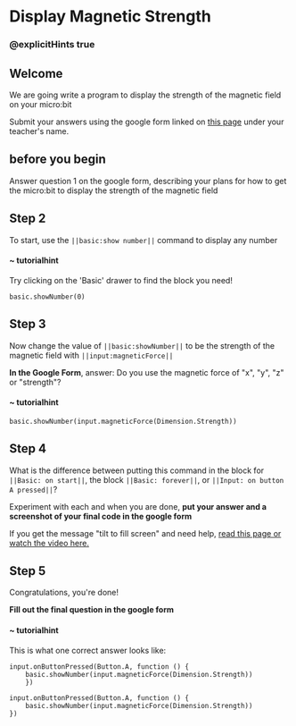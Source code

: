 # Display Magnetic Strength
### @explicitHints true
 
## Welcome
 
We are going write a program to display the strength of the magnetic field on your micro:bit
 
Submit your answers using the google form linked on [this page](https://schoolwidelabs.github.io/sensor-immersion/assessments/Lesson2/magnetometer_assessment.html) under your teacher's name.
 
 
## before you begin
 
Answer question 1 on the google form, describing your plans for how to get the micro:bit to display the strength of the magnetic field
 
## Step 2
 
To start, use the ``||basic:show number||`` command to display any number
 
#### ~ tutorialhint
Try clicking on the 'Basic' drawer to find the block you need!
 
```blocks
basic.showNumber(0)
```
 
## Step 3
 
Now change the value of ``||basic:showNumber||`` to be the strength of the magnetic field with ``||input:magneticForce||`` 
 
**In the Google Form**, answer: Do you use the magnetic force of "x", "y", "z" or "strength"? 
 
#### ~ tutorialhint
```blocks
basic.showNumber(input.magneticForce(Dimension.Strength))
```
 
## Step 4
 
What is the difference between putting this command in the block for ``||Basic: on start||``, the block ``||Basic: forever||``, or ``||Input: on button A pressed||``?
 
Experiment with each and when you are done, **put your answer and a screenshot of your final code in the google form**
 
If you get the message "tilt to fill screen" and need help, [read this page or watch the video here.](https://support.microbit.org/support/solutions/articles/19000008874-calibrating-the-micro-bit-compass#:~:text=When%20you%20load%20a%20program,this%2C%20your%20program%20will%20run.)
 
## Step 5
 
Congratulations, you're done!
 
**Fill out the final question in the google form**
 
#### ~ tutorialhint
This is what one correct answer looks like:
```blocks
input.onButtonPressed(Button.A, function () {
    basic.showNumber(input.magneticForce(Dimension.Strength))
    })
```
 
```ghost
input.onButtonPressed(Button.A, function () {
    basic.showNumber(input.magneticForce(Dimension.Strength))
})
```

    
